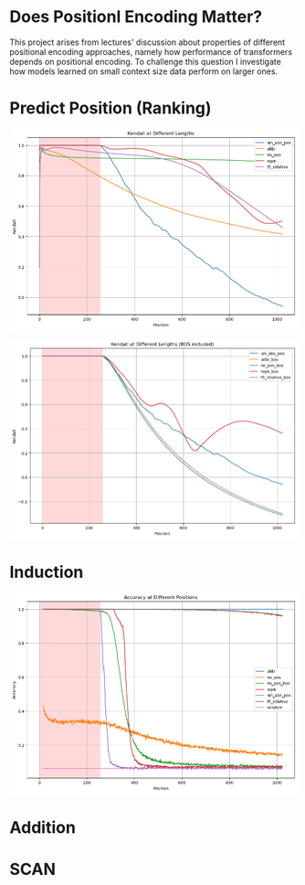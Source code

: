 # Does Positionl Encoding Matter?

This project arises from lectures' discussion about properties of different positional encoding approaches, namely how
performance of transformers depends on positional encoding. To challenge this question I investigate how models learned on small context
size data perform on larger ones. 

# Predict Position (Ranking)

![Kendall by Position](./pictures/predict_position_kendall.png)

![Kendall by Position (BOS included)](./pictures/predict_position_bos_kendall.png)

# Induction 

![Accuracy by Position](./pictures/induction_acc_by_model.png)

# Addition 

# SCAN 